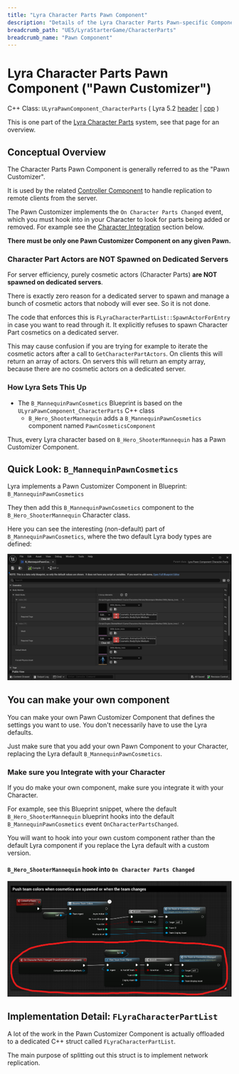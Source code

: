 ```yaml
---
title: "Lyra Character Parts Pawn Component"
description: "Details of the Lyra Character Parts Pawn-specific Component"
breadcrumb_path: "UE5/LyraStarterGame/CharacterParts"
breadcrumb_name: "Pawn Component"
---
```


# Lyra Character Parts Pawn Component ("Pawn Customizer")

C++ Class: `ULyraPawnComponent_CharacterParts`
( Lyra 5.2
 [header](https://github.com/EpicGames/UnrealEngine/blob/5.2/Samples/Games/Lyra/Source/LyraGame/Cosmetics/LyraPawnComponent_CharacterParts.h)
|
 [cpp](https://github.com/EpicGames/UnrealEngine/blob/5.2/Samples/Games/Lyra/Source/LyraGame/Cosmetics/LyraPawnComponent_CharacterParts.cpp)
)

This is one part of the [Lyra Character Parts](/UE5/LyraStarterGame/CharacterParts/) system,
see that page for an overview.


## Conceptual Overview

The Character Parts Pawn Component is generally referred to as the "Pawn Customizer".

It is used by the related [Controller Component](./ControllerComponent)
to handle replication to remote clients from the server.

The Pawn Customizer implements the `On Character Parts Changed` event,
which you must hook into in your Character to look for parts being added or removed.
For example see the [Character Integration](#CharacterIntegration)
section below.

**There must be only one Pawn Customizer Component on any given Pawn.**


### Character Part Actors are NOT Spawned on Dedicated Servers

For server efficiency, purely cosmetic actors (Character Parts)
**are NOT spawned on dedicated servers**.

There is exactly zero reason for a dedicated server to spawn and manage
a bunch of cosmetic actors that nobody will ever see.  So it is not done.

The code that enforces this is `FLyraCharacterPartList::SpawnActorForEntry`
in case you want to read through it.  It explicitly refuses to spawn
Character Part cosmetics on a dedicated server.

This may cause confusion if you are trying for example to iterate
the cosmetic actors after a call to `GetCharacterPartActors`.
On clients this will return an array of actors.
On servers this will return an empty array,
because there are no cosmetic actors on a dedicated server.


### How Lyra Sets This Up

- The `B_MannequinPawnCosmetics` Blueprint is based on the `ULyraPawnComponent_CharacterParts` C++ class
    - `B_Hero_ShooterMannequin` adds a `B_MannequinPawnCosmetics` component named `PawnCosmeticsComponent`

Thus, every Lyra character based on `B_Hero_ShooterMannequin` has a Pawn Customizer Component.


## Quick Look: `B_MannequinPawnCosmetics`

Lyra implements a Pawn Customizer Component in Blueprint: `B_MannequinPawnCosmetics`

They then add this `B_MannequinPawnCosmetics` component to the `B_Hero_ShooterMannequin`
Character class.

Here you can see the interesting (non-default) part of `B_MannequinPawnCosmetics`,
where the two default Lyra body types are defined:

[![B_MannequinPawnCosmetics](./screenshots/B_MannequinPawnCosmetics.png)](./screenshots/B_MannequinPawnCosmetics.png)


## You can make your own component

You can make your own Pawn Customizer Component that defines the settings you want to use.
You don't necessarily have to use the Lyra defaults.

Just make sure that you add your own Pawn Component to your Character,
replacing the Lyra default `B_MannequinPawnCosmetics`.


<a id='CharacterIntegration'></a>
### Make sure you Integrate with your Character

If you do make your own component, make sure you integrate it with your Character.

For example, see this Blueprint snippet, where the default `B_Hero_ShooterMannequin` blueprint
hooks into the default `B_MannequinPawnCosmetics` event `OnCharacterPartsChanged`.

You will want to hook into your own custom component rather than the default Lyra component
if you replace the Lyra default with a custom version.

#### `B_Hero_ShooterMannequin` hook into `On Character Parts Changed`

[![OnCharacterPartsChanged](./screenshots/B_Hero_ShooterMannequin__OnCharacterPartsChanged.png)](./screenshots/B_Hero_ShooterMannequin__OnCharacterPartsChanged.png)


## Implementation Detail: `FLyraCharacterPartList`

A lot of the work in the Pawn Customizer Component is actually offloaded to a
dedicated C++ struct called `FLyraCharacterPartList`.

The main purpose of splitting out this struct is to implement network replication.
